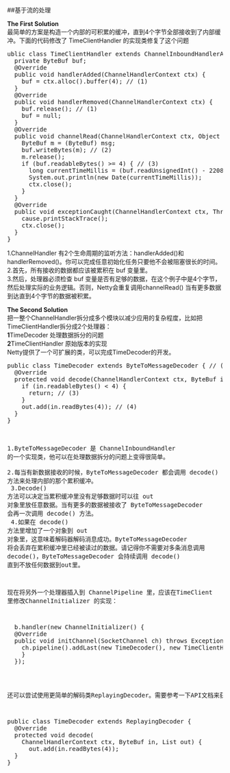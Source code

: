 ##基于流的处理

**The First Solution**<br>
最简单的方案是构造一个内部的可积累的缓冲，直到4个字节全部接收到了内部缓冲。下面的代码修改了 TimeClientHandler 的实现类修复了这个问题
<pre>
ublic class TimeClientHandler extends ChannelInboundHandlerAdapter {
  private ByteBuf buf;
  @Override
  public void handlerAdded(ChannelHandlerContext ctx) {
    buf = ctx.alloc().buffer(4); // (1)
  }
  @Override
  public void handlerRemoved(ChannelHandlerContext ctx) {
    buf.release(); // (1)
    buf = null;
  }
  @Override
  public void channelRead(ChannelHandlerContext ctx, Object msg) {
    ByteBuf m = (ByteBuf) msg;
    buf.writeBytes(m); // (2)
    m.release();
    if (buf.readableBytes() >= 4) { // (3)
      long currentTimeMillis = (buf.readUnsignedInt() - 2208988800L) * 1000L;
      System.out.println(new Date(currentTimeMillis));
      ctx.close();
    }
  } 
  @Override
  public void exceptionCaught(ChannelHandlerContext ctx, Throwable cause) {
    cause.printStackTrace();
    ctx.close();
  }
}
</pre>
1.ChannelHandler 有2个生命周期的监听方法：handlerAdded()和 handlerRemoved()。你可以完成任意初始化任务只要他不会被阻塞很长的时间。<br>
2.首先，所有接收的数据都应该被累积在 buf 变量里。<br>
3.然后，处理器必须检查 buf 变量是否有足够的数据，在这个例子中是4个字节，然后处理实际的业务逻辑。否则，Netty会重复调用channelRead() 当有更多数据到达直到4个字节的数据被积累。<br>

**The Second Solution**<br>
把一整个ChannelHandler拆分成多个模块以减少应用的复杂程度，比如把TimeClientHandler拆分成2个处理器：<br>
**1**TimeDecoder 处理数据拆分的问题<br>
**2**TimeClientHandler 原始版本的实现<br>
Netty提供了一个可扩展的类，可以完成TimeDecoder的开发。<br>
<pre>
public class TimeDecoder extends ByteToMessageDecoder { // (1)
  @Override
  protected void decode(ChannelHandlerContext ctx, ByteBuf in, List<Object> out) { // (2)
    if (in.readableBytes() < 4) {
      return; // (3)
    }
    out.add(in.readBytes(4)); // (4)
  }
}
</pre>
1.ByteToMessageDecoder 是 ChannelInboundHandler 的一个实现类，他可以在处理数据拆分的问题上变得很简单。<br>
2.每当有新数据接收的时候，ByteToMessageDecoder 都会调用 decode() 方法来处理内部的那个累积缓冲。<br>
3.Decode() 方法可以决定当累积缓冲里没有足够数据时可以往 out 对象里放任意数据。当有更多的数据被接收了 ByteToMessageDecoder 会再一次调用 decode() 方法。<br>
4.如果在 decode() 方法里增加了一个对象到 out 对象里，这意味着解码器解码消息成功。ByteToMessageDecoder 将会丢弃在累积缓冲里已经被读过的数据。请记得你不需要对多条消息调用 decode()，ByteToMessageDecoder 会持续调用 decode() 直到不放任何数据到out里。<br>

现在将另外一个处理器插入到 ChannelPipeline 里，应该在TimeClient 里修改ChannelInitializer 的实现：<br>
<pre>
  b.handler(new ChannelInitializer<SocketChannel>() {
  @Override
  public void initChannel(SocketChannel ch) throws Exception {
    ch.pipeline().addLast(new TimeDecoder(), new TimeClientHandler());
    }
  });
</pre>

还可以尝试使用更简单的解码类ReplayingDecoder。需要参考一下API文档来获取更多的信息。<br>
<pre>
public class TimeDecoder extends ReplayingDecoder<Void> {
  @Override
  protected void decode(
    ChannelHandlerContext ctx, ByteBuf in, List<Object> out) {
      out.add(in.readBytes(4));
  }
}
</pre>
